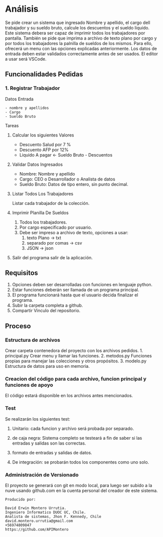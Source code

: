 # Análisis

Se pide crear un sistema que ingresado Nombre y apellido, el cargo dell trabajador y su sueldo bruto, calcule los descuentos y el sueldo liquido. Este sistema debera ser capaz de imprimir todos los trabajadores por pantalla. También se pide que imprima a archivo de texto plano por cargo y por todos los trabajadores la palnilla de sueldos de los mismos. Para ello, ofrecerá un menu con las opciones explicadas anteriormente. Los datos de entrada deben estar validados correctamente antes de ser usados. El editor a usar será VSCode.

## Funcionalidades Pedidas

### 1. Registrar Trabajador 

Datos Entrada

    - nombre y apellidos
    - Cargo
    - Sueldo Bruto
Tareas
1. Calcular los siguientes Valores
   
   - Descuento Salud por 7 %
   - Descuento AFP por 12%
   - Liquido A pagar <- Sueldo Bruto - Descuentos

2. Validar Datos Ingresados

   - Nombre: Nombre y apellido
   - Cargo: CEO o Desarrollador o Analista de datos
   - Sueldo Bruto: Datos de tipo entero, sin punto decimal.

3. Listar Todos Los Trabajadores

    Listar cada trabajador de la colección.

4. Imprimir Planilla De Sueldos
    1. Todos los trabajadores.
    2. Por cargo especificado por usuario.
    3. Debe ser impreso a archivo de texto, opciones a usar:
        1. texto Plano -> txt
        2. separado por comas -> csv
        3. JSON -> json

5. Salir del programa
    salir de la aplicación.

## Requisitos

1. Opciones deben ser desarrolladas con funciones en lenguaje python.
2. Estar funciones deberán ser llamada de un programa principal.
3. El programa funcionará hasta que el usuario decida finalizar el programa.
4. Subir la carpeta completa a github.
5. Compartir Vinculo del repositorio.

## Proceso

### Estructura de archivos

Crear carpeta contenedora del proyecto con los archivos pedidos.
    1. principal.py
        Crear menu y llamar las funciones.
    2. metodos.py
        Funciones propias para manejar las colecciones y otros propósitos.
    3. modelo.py
        Estructura de datos para uso en memoria.

### Creacion del código para cada archivo, funcion principal y funciones de apoyo

El código estará disponible en los archivos antes mencionados.

### Test

Se realizarán  los siguientes test:

1. Unitario: cada funcion y archivo será probada por separado.

2. de caja negra: Sistema completo se testeará a fin de saber si las entradas y salidas son las correctas.

3. formato de entradas y salidas de datos.
4. De integración: se probarán todos los componentes como uno solo.

### Administración de Versionado

El proyecto se generará con git en modo local, para luego ser subido a la nuve usando github.com en la cuenta personal del creador de este sistema.

    Producido por:

    David Erwin Montero Urrutia.
    Ingeniero Informatico DUOC UC, Chile.
    Analista de sistemas, Jhon F. Kennedy, Chile
    david.montero.urrutia@gmail.com
    +56974809847
    https://github.com/APIMontero
